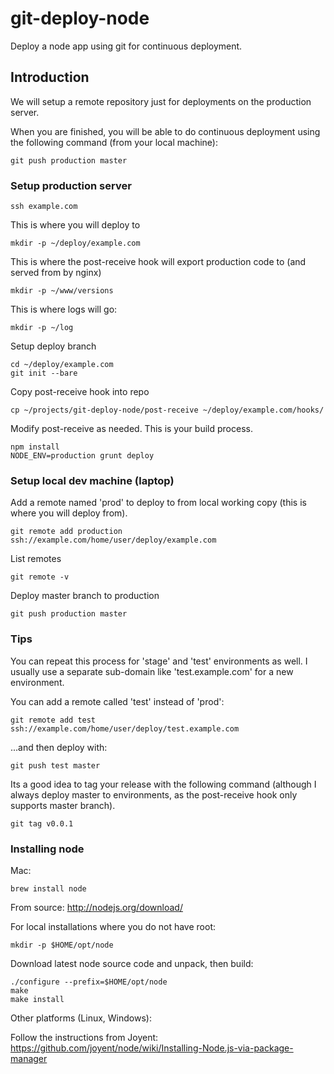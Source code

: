 git-deploy-node
===============

Deploy a node app using git for continuous deployment.

## Introduction

We will setup a remote repository just for deployments on the production server.

When you are finished, you will be able to do continuous deployment using the following command (from your local machine):

    git push production master

### Setup production server

	ssh example.com

This is where you will deploy to

	mkdir -p ~/deploy/example.com

This is where the post-receive hook will export production code to (and served from by nginx)

	mkdir -p ~/www/versions
	
This is where logs will go:

    mkdir -p ~/log

Setup deploy branch

	cd ~/deploy/example.com
	git init --bare

Copy post-receive hook into repo

	cp ~/projects/git-deploy-node/post-receive ~/deploy/example.com/hooks/

Modify post-receive as needed. This is your build process.

	npm install
	NODE_ENV=production grunt deploy

### Setup local dev machine (laptop)

Add a remote named 'prod' to deploy to from local working copy (this is where you will deploy from).

	git remote add production ssh://example.com/home/user/deploy/example.com

List remotes

	git remote -v

Deploy master branch to production

	git push production master

### Tips

You can repeat this process for 'stage' and 'test' environments as well. I usually use a separate sub-domain like 'test.example.com' for a new environment.

You can add a remote called 'test' instead of 'prod':

	git remote add test ssh://example.com/home/user/deploy/test.example.com

...and then deploy with:

    git push test master

Its a good idea to tag your release with the following command (although I always deploy master to environments, as the post-receive hook only supports master branch).

    git tag v0.0.1

### Installing node

Mac:

    brew install node

From source: http://nodejs.org/download/

For local installations where you do not have root:

    mkdir -p $HOME/opt/node

Download latest node source code and unpack, then build:

    ./configure --prefix=$HOME/opt/node
    make
    make install


Other platforms (Linux, Windows):

Follow the instructions from Joyent:
https://github.com/joyent/node/wiki/Installing-Node.js-via-package-manager
